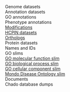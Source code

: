 <div class="left-menu-part left-menu-item"><a routerLink="//downloads/genome-datasets">Genome datasets</a></div>
<div class="left-menu-part left-menu-item">Annotation datasets</div>
<div class="left-menu-part left-sub-menu-item"><a routerLink="/downloads/go-annotations">GO annotations</a></div>
<div class="left-menu-part left-sub-menu-item"><a routerLink="/downloads/phenotype-annotations">Phenotype annotations</a></div>
<div class="left-menu-part left-sub-menu-item"><a href="https://www.pombase.org/data/annotations/modifications/">Modifications</a></div>
<div class="left-menu-part left-sub-menu-item"><a href="https://www.pombase.org/data/high_confidence_physical_interactions/">HCPIN datasets</a></div>
<div class="left-menu-part left-sub-menu-item"><a href="https://www.pombase.org/data/orthologs/">Orthologs</a></div>
<div class="left-menu-part left-menu-item"><a routerLink="//downloads/protein-datasets">Protein datasets</a></div>
<div class="left-menu-part left-menu-item"><a routerLink="/downloads/names-and-identifiers">Names and IDs</a></div>
<div class="left-menu-part left-menu-item">GO slims</div>
<div class="left-menu-part left-sub-menu-item"><a href="https://www.pombase.org/data/releases/latest/misc/mf_goslim_${species}_ids_and_names.tsv">GO molecular function slim</a></div>
<div class="left-menu-part left-sub-menu-item"><a href="https://www.pombase.org/data/releases/latest/misc/bp_goslim_${species}_ids_and_names.tsv">GO biological process slim</a></div>
<div class="left-menu-part left-sub-menu-item"><a href="https://www.pombase.org/data/releases/latest/misc/cc_goslim_${species}_ids_and_names.tsv">GO cellular component slim</a></div>
<div class="left-menu-part left-menu-item"><a href="https://www.pombase.org/releases/latest/misc/pombe_mondo_slim_ids_and_names.tsv">Mondo Disease Ontology slim</a></div>
<div class="left-menu-part left-menu-item"><a routerLink="/documents">Documents</a></div>
<div class="left-menu-part left-menu-item"><a routerLink="/downloads/chado-database-dumps">Chado database dumps</a></div>
